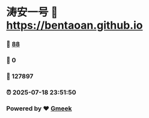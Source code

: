 # 涛安一号 :link: https://bentaoan.github.io 
### :page_facing_up: [88](https://bentaoan.github.io/tag.html) 
### :speech_balloon: 0 
### :hibiscus: 127897 
### :alarm_clock: 2025-07-18 23:51:50 
### Powered by :heart: [Gmeek](https://github.com/Meekdai/Gmeek)
